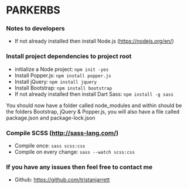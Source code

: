 # PARKERBS

### Notes to developers
  - If not already installed then install Node.js (https://nodejs.org/en/)

### Install project dependencies to project root
  - initialize a Node project: `npm init -yes`
  - Install Popper.js: `npm install popper.js`
  - Install jQuery: `npm install jquery`
  - Install Bootstrap: `npm install bootstrap`
  - If not already installed then install Dart Sass: `npm install -g sass`

You should now have a folder called node_modules and within should be the folders Bootstrap, jQuery & Popper.js, you will also have a file called package.json and package-lock.json

### Compile SCSS (http://sass-lang.com/)
  - Compile once: `sass scss:css`
  - Compile on every change: `sass --watch scss:css`

### If you have any issues then feel free to contact me
  - Github: https://github.com/tristanjarrett
